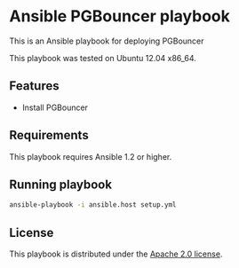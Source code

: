 # Ansible PGBouncer playbook

This is an Ansible playbook for deploying PGBouncer

This playbook was tested on Ubuntu 12.04 x86_64.

## Features

* Install PGBouncer

## Requirements

This playbook requires Ansible 1.2 or higher.

## Running playbook

```bash
ansible-playbook -i ansible.host setup.yml
```

## License

This playbook is distributed under the
[Apache 2.0 license](http://www.apache.org/licenses/LICENSE-2.0.html).
